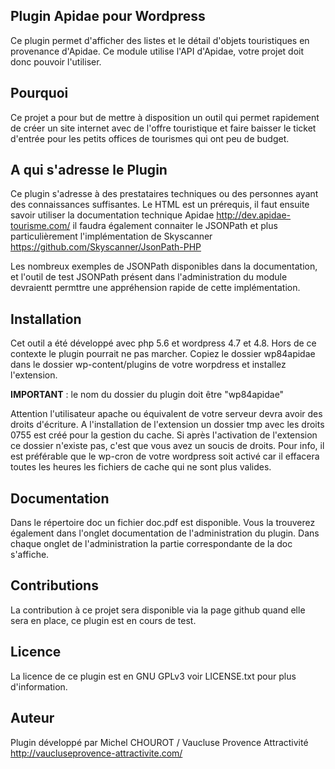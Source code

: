 ## Plugin Apidae pour Wordpress

Ce plugin permet d'afficher des listes et le détail d'objets touristiques en provenance d'Apidae. Ce module utilise l'API d'Apidae, votre projet doit donc pouvoir l'utiliser. 

## Pourquoi

Ce projet a pour but de mettre à disposition un outil qui permet rapidement de créer un site internet avec de l'offre touristique et faire baisser le ticket d'entrée pour les petits offices de tourismes qui ont peu de budget.

## A qui s'adresse le Plugin

Ce plugin s'adresse à des prestataires techniques ou des personnes ayant des connaissances suffisantes. Le HTML est un prérequis, il faut ensuite savoir utiliser la documentation technique Apidae http://dev.apidae-tourisme.com/ il faudra également connaiter le JSONPath et plus particulièrement l'implémentation de Skyscanner https://github.com/Skyscanner/JsonPath-PHP

Les nombreux exemples de JSONPath disponibles dans la documentation, et l'outil de test JSONPath présent dans l'administration  du module devraientt permttre une appréhension rapide de cette implémentation.

## Installation

Cet outil a été développé avec php 5.6 et wordpress 4.7 et 4.8. Hors de ce contexte le plugin pourrait ne pas marcher.
Copiez le dossier wp84apidae dans le dossier wp-content/plugins de votre worpdress et installez l'extension. 

**IMPORTANT** : le nom du dossier du plugin doit être "wp84apidae"

Attention l'utilisateur apache ou équivalent de votre serveur devra avoir des droits d'écriture. A l'installation de l'extension un dossier tmp avec les droits 0755 est créé pour la gestion du cache. Si après l'activation de l'extension ce dossier n'existe pas, c'est que vous avez un soucis de droits. Pour info, il est préférable que le wp-cron de votre wordpress soit activé car il effacera toutes les heures les fichiers de cache qui ne sont plus valides.

## Documentation

Dans le répertoire doc un fichier doc.pdf est disponible. Vous la trouverez également dans l'onglet documentation de l'administration du plugin. Dans chaque onglet de l'administration la partie correspondante de la doc s'affiche.

## Contributions

La contribution à ce projet sera disponible via la page github quand elle sera en place, ce plugin est en cours de test.

## Licence

La licence de ce plugin est en GNU GPLv3 voir LICENSE.txt pour plus d'information.

## Auteur

Plugin développé par Michel CHOUROT / Vaucluse Provence Attractivité http://vaucluseprovence-attractivite.com/